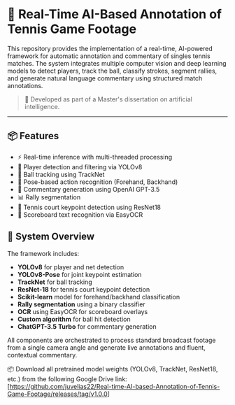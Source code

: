 # 🎾 Real-Time AI-Based Annotation of Tennis Game Footage

This repository provides the implementation of a real-time, AI-powered framework for automatic annotation and commentary of singles tennis matches. The system integrates multiple computer vision and deep learning models to detect players, track the ball, classify strokes, segment rallies, and generate natural language commentary using structured match annotations.

> 🧠 Developed as part of a Master's dissertation on artificial intelligence.

---

## 📦 Features

- ⚡ Real-time inference with multi-threaded processing
- 🧍 Player detection and filtering via YOLOv8
- 🎯 Ball tracking using TrackNet
- 🎾 Pose-based action recognition (Forehand, Backhand)
- 🧠 Commentary generation using OpenAI GPT-3.5
- 📊 Rally segmentation
- 📌 Tennis court keypoint detection using ResNet18
- 🧾 Scoreboard text recognition via EasyOCR


## 🧠 System Overview

The framework includes:

- **YOLOv8** for player and net detection  
- **YOLOv8-Pose** for joint keypoint estimation  
- **TrackNet** for ball tracking  
- **ResNet-18** for tennis court keypoint detection  
- **Scikit-learn** model for forehand/backhand classification  
- **Rally segmentation** using a binary classifier  
- **OCR** using EasyOCR for scoreboard overlays  
- **Custom algorithm** for ball hit detection  
- **ChatGPT-3.5 Turbo** for commentary generation

All components are orchestrated to process standard broadcast footage from a single camera angle and generate live annotations and fluent, contextual commentary.

📦 Download all pretrained model weights (YOLOv8, TrackNet, ResNet18, etc.) from the following Google Drive link:
[https://github.com/juvelias22/Real-time-AI-based-Annotation-of-Tennis-Game-Footage/releases/tag/v1.0.0]

